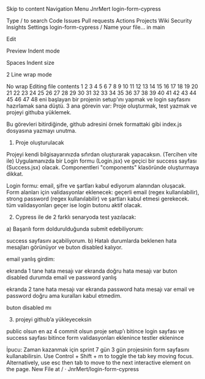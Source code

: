 Skip to content
Navigation Menu
JnrMert
login-form-cypress

Type / to search
Code
Issues
Pull requests
Actions
Projects
Wiki
Security
Insights
Settings
login-form-cypress
/
Name your file...
in
main

Edit

Preview
Indent mode

Spaces
Indent size

2
Line wrap mode

No wrap
Editing file contents
1
2
3
4
5
6
7
8
9
10
11
12
13
14
15
16
17
18
19
20
21
22
23
24
25
26
27
28
29
30
31
32
33
34
35
36
37
38
39
40
41
42
43
44
45
46
47
48
eni başlayan bir projenin setup'ını yapmak ve login sayfasını hazırlamak sana düştü. 3 ana görevin var: Proje oluşturmak, test yazmak ve projeyi githuba yüklemek.

Bu görevleri bitirdiğinde, github adresini örnek formattaki gibi index.js dosyasına yazmayı unutma.


1. Proje oluşturulacak

Projeyi kendi bilgisayarınızda sıfırdan oluşturarak yapacaksın. (Tercihen vite ile)
Uygulamanızda bir Login formu (Login.jsx) ve geçici bir success sayfası (Success.jsx) olacak.
Componentleri "components" klasöründe oluşturmaya dikkat.

Login formu: email, şifre ve şartları kabul ediyorum alanından oluşacak.
Form alanları için validasyonlar eklenecek:
geçerli email (regex kullanılabilir),
strong password (regex kullanılabilir)
ve şartları kabul etmesi gerekecek.
tüm validasyonları geçer ise login butonu aktif olacak.

2. Cypress ile de 2 farklı senaryoda test yazılacak:

a) Başarılı form doldurulduğunda submit edebiliyorum:

success sayfasını açabiliyorum.
b) Hatalı durumlarda beklenen hata mesajları görünüyor ve buton disabled kalıyor.

email yanlış girdim:

ekranda 1 tane hata mesajı var
ekranda doğru hata mesajı var
buton disabled durumda
email ve password yanlış

ekranda 2 tane hata mesajı var
ekranda password hata mesajı var
email ve password doğru ama kuralları kabul etmedim.

buton disabled mı

3. projeyi github’a yükleyeceksin

public olsun
en az 4 commit olsun
proje setup’ı bitince
login sayfası ve success sayfası bitince
form validasyonları eklenince
testler eklenince

İpucu: Zaman kazanmak için sprint 7 gün 3 gün projesinin form sayfasını kullanabilirsin.
Use Control + Shift + m to toggle the tab key moving focus. Alternatively, use esc then tab to move to the next interactive element on the page.
New File at / · JnrMert/login-form-cypress
